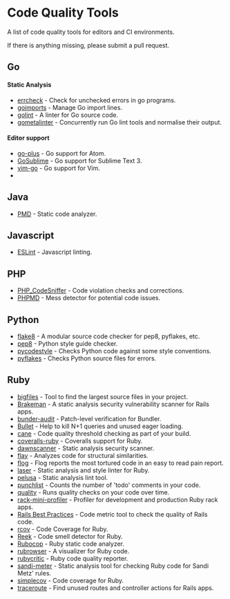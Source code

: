 # Code Quality Tools

A list of code quality tools for editors and CI environments.

If there is anything missing, please submit a pull request.

## Go

#### Static Analysis

- [errcheck](https://github.com/kisielk/errcheck) - Check for unchecked errors in go programs.
- [goimports](https://godoc.org/golang.org/x/tools/cmd/goimports) - Manage Go import lines.
- [golint](https://github.com/golang/lint) - A linter for Go source code.
- [gometalinter](https://github.com/alecthomas/gometalinter) - Concurrently run Go lint tools and normalise their output.

#### Editor support

- [go-plus](https://atom.io/packages/go-plus) - Go support for Atom.
- [GoSublime](https://github.com/DisposaBoy/GoSublime) - Go support for Sublime Text 3.
- [vim-go](https://github.com/fatih/vim-go) - Go support for Vim.
-
## Java

- [PMD](https://pmd.github.io/) - Static code analyzer.

## Javascript

- [ESLint](https://eslint.org/) - Javascript linting.

## PHP

- [PHP_CodeSniffer](https://github.com/squizlabs/PHP_CodeSniffer) - Code violation checks and corrections.
- [PHPMD](https://phpmd.org/) - Mess detector for potential code issues.

## Python

- [flake8](https://pypi.python.org/pypi/flake8) - A modular source code checker for pep8, pyflakes, etc.
- [pep8](https://pypi.python.org/pypi/pep8) - Python style guide checker.
- [pycodestyle](https://pypi.python.org/pypi/pycodestyle) - Checks Python code against some style conventions.
- [pyflakes](https://pypi.python.org/pypi/pyflakes) - Checks Python source files for errors.

## Ruby

- [bigfiles](https://github.com/apiology/bigfiles) - Tool to find the largest source files in your project.
- [Brakeman](https://github.com/presidentbeef/brakeman) - A static analysis security vulnerability scanner for Rails apps.
- [bunder-audit](https://github.com/rubysec/bundler-audit) - Patch-level verification for Bundler.
- [Bullet](https://github.com/flyerhzm/bullet) - Help to kill N+1 queries and unused eager loading.
- [cane](https://github.com/square/cane) - Code quality threshold checking as part of your build.
- [coveralls-ruby](https://github.com/lemurheavy/coveralls-ruby) - Coveralls support for Ruby.
- [dawnscanner](https://github.com/thesp0nge/dawnscanner) - Static analysis security scanner.
- [flay](https://github.com/seattlerb/flay) - Analyzes code for structural similarities.
- [flog](https://github.com/seattlerb/flog) - Flog reports the most tortured code in an easy to read pain report.
- [laser](https://github.com/michaeledgar/laser) - Static analysis and style linter for Ruby.
- [pelusa](https://github.com/codegram/pelusa) - Static analysis lint tool.
- [punchlist](https://github.com/apiology/punchlist) - Counts the number of 'todo' comments in your code.
- [quality](https://github.com/apiology/quality) - Runs quality checks on your code over time.
- [rack-mini-profiler](https://github.com/MiniProfiler/rack-mini-profiler) - Profiler for development and production Ruby rack apps.
- [Rails Best Practices](https://github.com/flyerhzm/rails_best_practices) - Code metric tool to check the quality of Rails code.
- [rcov](https://github.com/relevance/rcov) - Code Coverage for Ruby.
- [Reek](https://github.com/troessner/reek) - Code smell detector for Ruby.
- [Rubocop](https://github.com/bbatsov/rubocop) - Ruby static code analyzer.
- [rubrowser](https://github.com/emad-elsaid/rubrowser) - A visualizer for Ruby code.
- [rubycritic](https://github.com/whitesmith/rubycritic) - Ruby code quality reporter.
- [sandi-meter](https://github.com/makaroni4/sandi_meter) - Static analysis tool for checking Ruby code for Sandi Metz' rules.
- [simplecov](https://github.com/colszowka/simplecov) - Code coverage for Ruby.
- [traceroute](https://github.com/amatsuda/traceroute) - Find unused routes and controller actions for Rails apps.
